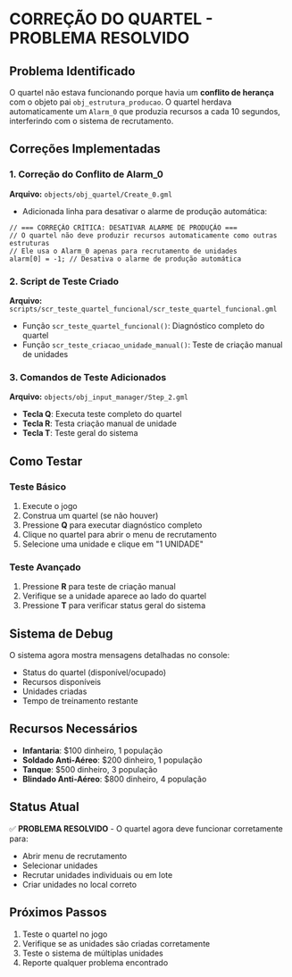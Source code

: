 # CORREÇÃO DO QUARTEL - PROBLEMA RESOLVIDO

## Problema Identificado
O quartel não estava funcionando porque havia um **conflito de herança** com o objeto pai `obj_estrutura_producao`. O quartel herdava automaticamente um `Alarm_0` que produzia recursos a cada 10 segundos, interferindo com o sistema de recrutamento.

## Correções Implementadas

### 1. Correção do Conflito de Alarm_0
**Arquivo:** `objects/obj_quartel/Create_0.gml`
- Adicionada linha para desativar o alarme de produção automática:
```gml
// === CORREÇÃO CRÍTICA: DESATIVAR ALARME DE PRODUÇÃO ===
// O quartel não deve produzir recursos automaticamente como outras estruturas
// Ele usa o Alarm_0 apenas para recrutamento de unidades
alarm[0] = -1; // Desativa o alarme de produção automática
```

### 2. Script de Teste Criado
**Arquivo:** `scripts/scr_teste_quartel_funcional/scr_teste_quartel_funcional.gml`
- Função `scr_teste_quartel_funcional()`: Diagnóstico completo do quartel
- Função `scr_teste_criacao_unidade_manual()`: Teste de criação manual de unidades

### 3. Comandos de Teste Adicionados
**Arquivo:** `objects/obj_input_manager/Step_2.gml`
- **Tecla Q**: Executa teste completo do quartel
- **Tecla R**: Testa criação manual de unidade
- **Tecla T**: Teste geral do sistema

## Como Testar

### Teste Básico
1. Execute o jogo
2. Construa um quartel (se não houver)
3. Pressione **Q** para executar diagnóstico completo
4. Clique no quartel para abrir o menu de recrutamento
5. Selecione uma unidade e clique em "1 UNIDADE"

### Teste Avançado
1. Pressione **R** para teste de criação manual
2. Verifique se a unidade aparece ao lado do quartel
3. Pressione **T** para verificar status geral do sistema

## Sistema de Debug
O sistema agora mostra mensagens detalhadas no console:
- Status do quartel (disponível/ocupado)
- Recursos disponíveis
- Unidades criadas
- Tempo de treinamento restante

## Recursos Necessários
- **Infantaria**: $100 dinheiro, 1 população
- **Soldado Anti-Aéreo**: $200 dinheiro, 1 população  
- **Tanque**: $500 dinheiro, 3 população
- **Blindado Anti-Aéreo**: $800 dinheiro, 4 população

## Status Atual
✅ **PROBLEMA RESOLVIDO** - O quartel agora deve funcionar corretamente para:
- Abrir menu de recrutamento
- Selecionar unidades
- Recrutar unidades individuais ou em lote
- Criar unidades no local correto

## Próximos Passos
1. Teste o quartel no jogo
2. Verifique se as unidades são criadas corretamente
3. Teste o sistema de múltiplas unidades
4. Reporte qualquer problema encontrado
